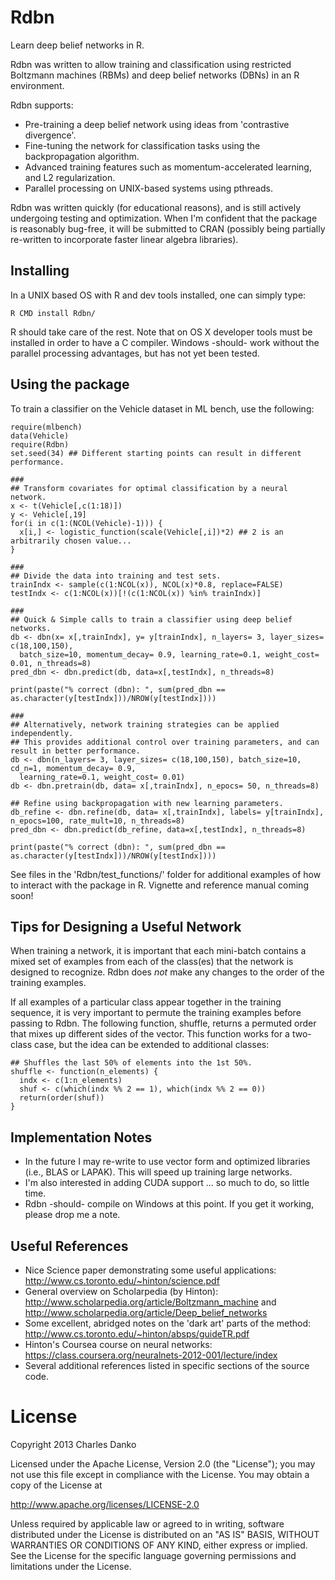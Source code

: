 Rdbn
====
Learn deep belief networks in R.

Rdbn was written to allow training and classification using restricted Boltzmann machines (RBMs) and deep belief networks (DBNs) in an R environment.  

Rdbn supports:
* Pre-training a deep belief network using ideas from 'contrastive divergence'.
* Fine-tuning the network for classification tasks using the backpropagation algorithm.
* Advanced training features such as momentum-accelerated learning, and L2 regularization.
* Parallel processing on UNIX-based systems using pthreads.

Rdbn was written quickly (for educational reasons), and is still actively undergoing testing and optimization.  When I'm confident that the package is reasonably bug-free, it will be submitted to CRAN (possibly being partially re-written to incorporate faster linear algebra libraries).

Installing
----------
In a UNIX based OS with R and dev tools installed, one can simply type: 

    R CMD install Rdbn/

R should take care of the rest.  Note that on OS X developer tools must be installed in order to have a C compiler.  Windows -should- work without the parallel processing advantages, but has not yet been tested.


Using the package
-----------------
To train a classifier on the Vehicle dataset in ML bench, use the following:

    require(mlbench)
    data(Vehicle)
    require(Rdbn)
    set.seed(34) ## Different starting points can result in different performance.

    ###
    ## Transform covariates for optimal classification by a neural network.
    x <- t(Vehicle[,c(1:18)])
    y <- Vehicle[,19]
    for(i in c(1:(NCOL(Vehicle)-1))) {
      x[i,] <- logistic_function(scale(Vehicle[,i])*2) ## 2 is an arbitrarily chosen value... 
    }

    ###
    ## Divide the data into training and test sets.
    trainIndx <- sample(c(1:NCOL(x)), NCOL(x)*0.8, replace=FALSE)
    testIndx <- c(1:NCOL(x))[!(c(1:NCOL(x)) %in% trainIndx)]

    ###
    ## Quick & Simple calls to train a classifier using deep belief networks.
    db <- dbn(x= x[,trainIndx], y= y[trainIndx], n_layers= 3, layer_sizes= c(18,100,150), 
      batch_size=10, momentum_decay= 0.9, learning_rate=0.1, weight_cost= 0.01, n_threads=8)
    pred_dbn <- dbn.predict(db, data=x[,testIndx], n_threads=8)

    print(paste("% correct (dbn): ", sum(pred_dbn == as.character(y[testIndx]))/NROW(y[testIndx])))

    ###
    ## Alternatively, network training strategies can be applied independently.  
    ## This provides additional control over training parameters, and can result in better performance.
    db <- dbn(n_layers= 3, layer_sizes= c(18,100,150), batch_size=10, cd_n=1, momentum_decay= 0.9, 
      learning_rate=0.1, weight_cost= 0.01)
    db <- dbn.pretrain(db, data= x[,trainIndx], n_epocs= 50, n_threads=8)

    ## Refine using backpropagation with new learning parameters.
    db_refine <- dbn.refine(db, data= x[,trainIndx], labels= y[trainIndx], n_epocs=100, rate_mult=10, n_threads=8)
    pred_dbn <- dbn.predict(db_refine, data=x[,testIndx], n_threads=8)

    print(paste("% correct (dbn): ", sum(pred_dbn == as.character(y[testIndx]))/NROW(y[testIndx])))

See files in the 'Rdbn/test_functions/' folder for additional examples of how to interact with the package in R.  Vignette and reference manual coming soon!

Tips for Designing a Useful Network
-----------------------------------
When training a network, it is important that each mini-batch contains a mixed set of examples from each of the class(es) that the network is designed to recognize.  Rdbn does *not* make any changes to the order of the training examples.  

If all examples of a particular class appear together in the training sequence, it is very important to permute the training examples before passing to Rdbn.  The following function, shuffle, returns a permuted order that mixes up different sides of the vector.  This function works for a two-class case, but the idea can be extended to additional classes: 

    ## Shuffles the last 50% of elements into the 1st 50%.
    shuffle <- function(n_elements) {
      indx <- c(1:n_elements)
      shuf <- c(which(indx %% 2 == 1), which(indx %% 2 == 0))
      return(order(shuf))
    }

Implementation Notes
--------------------
* In the future I may re-write to use vector form and optimized libraries (i.e., BLAS or LAPAK).  This will speed up training large networks.
* I'm also interested in adding CUDA support ... so much to do, so little time.
* Rdbn -should- compile on Windows at this point.  If you get it working, please drop me a note.

Useful References
-----------------
* Nice Science paper demonstrating some useful applications: http://www.cs.toronto.edu/~hinton/science.pdf
* General overview on Scholarpedia (by Hinton): http://www.scholarpedia.org/article/Boltzmann_machine and http://www.scholarpedia.org/article/Deep_belief_networks
* Some excellent, abridged notes on the 'dark art' parts of the method: http://www.cs.toronto.edu/~hinton/absps/guideTR.pdf
* Hinton's Coursea course on neural networks: https://class.coursera.org/neuralnets-2012-001/lecture/index
* Several additional references listed in specific sections of the source code.

License
=======

Copyright 2013 Charles Danko

Licensed under the Apache License, Version 2.0 (the "License");
you may not use this file except in compliance with the License.
You may obtain a copy of the License at
 
   http://www.apache.org/licenses/LICENSE-2.0

Unless required by applicable law or agreed to in writing, software
distributed under the License is distributed on an "AS IS" BASIS,
WITHOUT WARRANTIES OR CONDITIONS OF ANY KIND, either express or implied.
See the License for the specific language governing permissions and
limitations under the License.
